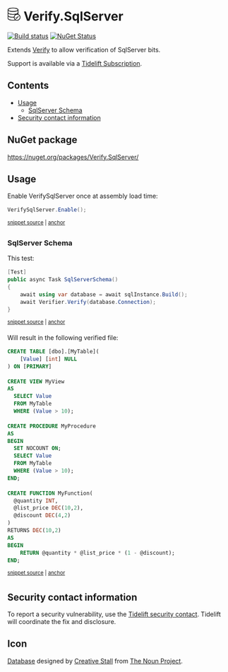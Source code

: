 <!--
GENERATED FILE - DO NOT EDIT
This file was generated by [MarkdownSnippets](https://github.com/SimonCropp/MarkdownSnippets).
Source File: /readme.source.md
To change this file edit the source file and then run MarkdownSnippets.
-->

# <img src="/src/icon.png" height="30px"> Verify.SqlServer

[![Build status](https://ci.appveyor.com/api/projects/status/enh6mjugcbmoun0e?svg=true)](https://ci.appveyor.com/project/SimonCropp/verify-sqlserver)
[![NuGet Status](https://img.shields.io/nuget/v/Verify.SqlServer.svg)](https://www.nuget.org/packages/Verify.SqlServer/)

Extends [Verify](https://github.com/VerifyTests/Verify) to allow verification of SqlServer bits.

Support is available via a [Tidelift Subscription](https://tidelift.com/subscription/pkg/nuget-verify.sqlserver?utm_source=nuget-verify.sqlserver&utm_medium=referral&utm_campaign=enterprise).

<!-- toc -->
## Contents

  * [Usage](#usage)
    * [SqlServer Schema](#sqlserver-schema)
  * [Security contact information](#security-contact-information)<!-- endtoc -->


## NuGet package

https://nuget.org/packages/Verify.SqlServer/


## Usage

Enable VerifySqlServer once at assembly load time:

<!-- snippet: Enable -->
<a id='snippet-enable'/></a>
```cs
VerifySqlServer.Enable();
```
<sup><a href='/src/Tests/Tests.cs#L18-L20' title='File snippet `enable` was extracted from'>snippet source</a> | <a href='#snippet-enable' title='Navigate to start of snippet `enable`'>anchor</a></sup>
<!-- endsnippet -->


### SqlServer Schema

This test:

<!-- snippet: SqlServerSchema -->
<a id='snippet-sqlserverschema'/></a>
```cs
[Test]
public async Task SqlServerSchema()
{
    await using var database = await sqlInstance.Build();
    await Verifier.Verify(database.Connection);
}
```
<sup><a href='/src/Tests/Tests.cs#L62-L71' title='File snippet `sqlserverschema` was extracted from'>snippet source</a> | <a href='#snippet-sqlserverschema' title='Navigate to start of snippet `sqlserverschema`'>anchor</a></sup>
<!-- endsnippet -->

Will result in the following verified file:

<!-- snippet: Tests.SqlServerSchema.verified.sql -->
<a id='snippet-Tests.SqlServerSchema.verified.sql'/></a>
```sql
CREATE TABLE [dbo].[MyTable](
	[Value] [int] NULL
) ON [PRIMARY]

CREATE VIEW MyView
AS
  SELECT Value
  FROM MyTable
  WHERE (Value > 10);

CREATE PROCEDURE MyProcedure
AS
BEGIN
  SET NOCOUNT ON;
  SELECT Value
  FROM MyTable
  WHERE (Value > 10);
END;

CREATE FUNCTION MyFunction(
  @quantity INT,
  @list_price DEC(10,2),
  @discount DEC(4,2)
)
RETURNS DEC(10,2)
AS
BEGIN
    RETURN @quantity * @list_price * (1 - @discount);
END;
```
<sup><a href='/src/Tests/Tests.SqlServerSchema.verified.sql#L1-L29' title='File snippet `Tests.SqlServerSchema.verified.sql` was extracted from'>snippet source</a> | <a href='#snippet-Tests.SqlServerSchema.verified.sql' title='Navigate to start of snippet `Tests.SqlServerSchema.verified.sql`'>anchor</a></sup>
<!-- endsnippet -->


## Security contact information

To report a security vulnerability, use the [Tidelift security contact](https://tidelift.com/security). Tidelift will coordinate the fix and disclosure.


## Icon

[Database](https://thenounproject.com/term/database/310841/) designed by [Creative Stall](https://thenounproject.com/creativestall/) from [The Noun Project](https://thenounproject.com/creativepriyanka).

